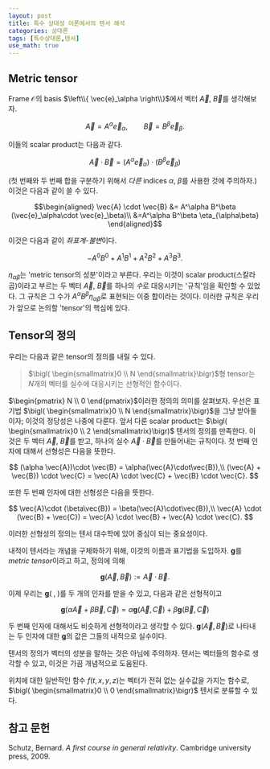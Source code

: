 ```yaml
---
layout: post
title: 특수 상대성 이론에서의 텐서 해석
categories: 상대론
tags: [특수상대론,텐서]
use_math: true
---
```


## Metric tensor
Frame $\mathcal{O}$의 basis $\left\\{ \vec{e}_\alpha \right\\}$에서 벡터 $\vec{A}$, $\vec{B}$를 생각해보자.

$$
\vec{A} = A^\alpha \vec{e}_\alpha,\qquad \vec{B} = B^\beta \vec{e}_\beta.
$$

이들의 scalar product는 다음과 같다.

$$
\vec{A} \cdot \vec{B} = (A^\alpha \vec{e}_\alpha)\cdot (B^\beta \vec{e}_\beta)
$$

(첫 번째와 두 번째 합을 구분하기 위해서 *다른* indices $\alpha$, $\beta$를 사용한 것에 주의하자.) 이것은 다음과 같이 쓸 수 있다.

$$\begin{aligned}
\vec{A} \cdot \vec{B} &= A^\alpha B^\beta (\vec{e}_\alpha\cdot \vec{e}_\beta)\\
&=A^\alpha B^\beta \eta_{\alpha\beta}
\end{aligned}$$

이것은 다음과 같이 *좌표계-불변*이다.

$$
-A^0B^0 + A^1 B^1 + A^2 B^2 + A^3 B^3 .
$$

$\eta_{\alpha\beta}$는 'metric tensor의 성분'이라고 부른다. 우리는 이것이 scalar product(스칼라 곱)이라고 부르는 두 벡터 $\vec{A}$, $\vec{B}$를 하나의 *수*로 대응시키는 '규칙'임을 확인할 수 있었다. 그 규칙은 그 수가 $A^\alpha B^\beta \eta_{\alpha\beta}$로 표현되는 이중 합이라는 것이다. 이러한 규칙은 우리가 앞으로 논의할 'tensor'의 핵심에 있다.

## Tensor의 정의
우리는 다음과 같은 tensor의 정의를 내릴 수 있다.
> $\bigl( \begin{smallmatrix}0 \\ N \end{smallmatrix}\bigr)$형 tensor는 $N$개의 벡터를 실수에 대응시키는 선형적인 함수이다.

$\begin{pmatrix} N \\ 0 \end{pmatrix}$이러한 정의의 의미를 살펴보자. 우선은 표기법 $\bigl( \begin{smallmatrix}0 \\ N \end{smallmatrix}\bigr)$을 그냥 받아들이자; 이것의 정당성은 나중에 다룬다. 앞서 다룬 scalar product는 $\bigl( \begin{smallmatrix}0 \\ 2 \end{smallmatrix}\bigr)$ 텐서의 정의를 만족한다. 이것은 두 벡터 $\vec{A}$, $\vec{B}$를 받고, 하나의 실수 $\vec{A}\cdot\vec{B}$를 만들어내는 규칙이다. 첫 번째 인자에 대해서 선형성은 다음을 뜻한다.

$$
(\alpha \vec{A})\cdot \vec{B} = \alpha(\vec{A}\cdot\vec{B}),\\
(\vec{A} + \vec{B}) \cdot \vec{C} = \vec{A} \cdot \vec{C} + \vec{B} \cdot \vec{C}.
$$

또한 두 번째 인자에 대한 선형성은 다음을 뜻한다.

$$
\vec{A}\cdot (\beta\vec{B}) = \beta(\vec{A}\cdot\vec{B}),\\
\vec{A} \cdot (\vec{B} + \vec{C}) = \vec{A} \cdot \vec{B} + \vec{A} \cdot \vec{C}.
$$

이러한 선형성의 정의는 텐서 대수학에 있어 중심이 되는 중요성이다.

내적이 텐서라는 개념을 구체화하기 위해, 이것의 이름과 표기법을 도입하자. $\mathbf{g}$를 *metric tensor*이라고 하고, 정의에 의해

$$
\mathbf{g} (\vec{A},\vec{B}) := \vec{A} \cdot \vec{B}.
$$

이제 우리는 $\mathbf{g}(\;,\;)$를 두 개의 인자를 받을 수 있고, 다음과 같은 선형적이고

$$
\mathbf{g} (\alpha \vec{A} + \beta \vec{B}, \vec{C}) = \alpha \mathbf{g} (\vec{A}, \vec{C}) + \beta \mathbf{g}(\vec{B}, \vec{C})
$$

두 번째 인자에 대해서도 비슷하게 선형적이라고 생각할 수 있다. $\mathbf{g}(\vec{A}, \vec{B})$로 나타내는 두 인자에 대한 $\mathbf{g}$의 값은 그들의 내적으로 실수이다.

텐서의 정의가 벡터의 성분을 말하는 것은 아님에 주의하자. 텐서는 벡터들의 함수로 생각할 수 있고, 이것은 가끔 개념적으로 도움된다.

위치에 대한 일반적인 함수 $f(t,x,y,z)$는 벡터가 전혀 없는 실수값을 가지는 함수로, $\bigl( \begin{smallmatrix}0 \\ 0 \end{smallmatrix}\bigr)$ 텐서로 분류할 수 있다.


 


## 참고 문헌
Schutz, Bernard. *A first course in general relativity*. Cambridge university press, 2009.
